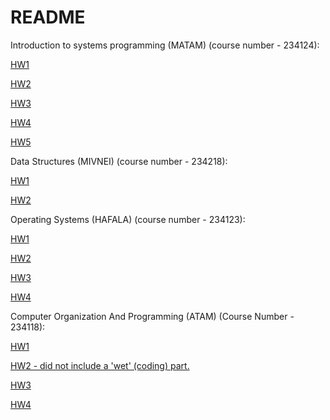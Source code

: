 # README

Introduction to systems programming (MATAM) (course number - 234124):

[HW1](https://github.com/guyfriedman2001/Introd.-to-systems-prog.-MATAM-234124-HW1)

[HW2](https://github.com/guyfriedman2001/Introd.-to-systems-prog.-MATAM-234124-HW2)

[HW3](https://github.com/guyfriedman2001/Introd.-to-systems-prog.-MATAM-234124-HW3)

[HW4](https://github.com/guyfriedman2001/Introd.-to-systems-prog.-MATAM-234124-HW4)

[HW5](https://github.com/guyfriedman2001/Introd.-to-systems-prog.-MATAM-234124-HW5)


Data Structures (MIVNEI) (course number - 234218):

[HW1](https://github.com/guyfriedman2001/Data-Structures-wet-1)

[HW2](https://github.com/guyfriedman2001/Data-Structures-wet-2)


Operating Systems (HAFALA) (course number - 234123):

[HW1](https://github.com/guyfriedman2001/234123_HW1)

[HW2](https://github.com/guyfriedman2001/234123_HW2)

[HW3](https://github.com/guyfriedman2001/234123_HW3)

[HW4]()


Computer Organization And Programming (ATAM) (Course Number - 234118):

[HW1](https://github.com/guyfriedman2001/Comp.-Org.-And-Prog.-ATAM-234118-HW1)

[HW2 - did not include a 'wet' (coding) part.]()

[HW3](https://github.com/guyfriedman2001/234118_HW3)

[HW4]()
